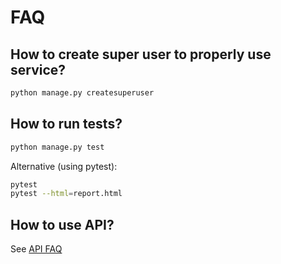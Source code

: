 # FAQ

## How to create super user to properly use service?
```bash
python manage.py createsuperuser
```

## How to run tests?
```bash
python manage.py test
```
Alternative (using pytest):
```bash
pytest
pytest --html=report.html
```

## How to use API?
See [API FAQ](./api_faq.md)
